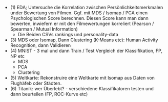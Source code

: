 - (1) EDA; Untersuche die Korrelation zwischen Persönlichkeitsmerkmalen under Bewertung von Filmen. Ggf. mit MDS / Isomap / PCA einen Psychologischen Score berechnen. Diesen Score kann man dann bewerten, inwiefern er mit den Filmewertungen korreliert (Pearson / Spearman / Mutual Information)
	- Die Beiden CSVs rankings und personality-data
- (3) MDS oder Isomap, Dann Clustering (K-Means etc): Human Activity Recognition, dann Validieren
- (4) MNIST - 3 mal und dann Train / Test Vergleich der Klassifikation, FP, NP etc
	- MDS
	- PCA
	- Clustering
- (5) Weltkarte: Rekonstruire eine Weltkarte mit Isomap aus Daten von Flughäfeb oder Städten.
- (6) Titanik: wer Überlebt?  - verschiedene Klassifikatoren testen und dann beurteilen (FP, ROC-Kurve etc)